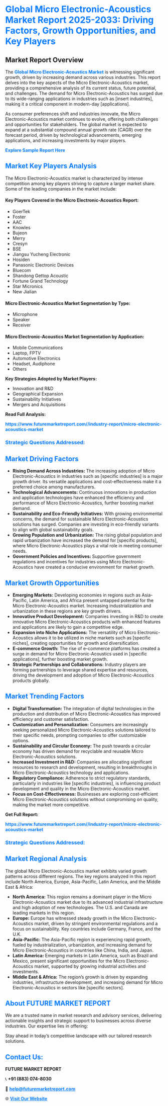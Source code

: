<h1 style="color: #007BFF;">Global Micro Electronic-Acoustics Market Report 2025-2033: Driving Factors, Growth Opportunities, and Key Players</h1>

<section id="overview">
<h2>Market Report Overview</h2>
<p>The <a href="https://www.futuremarketreport.com//industry-report/micro-electronic-acoustics-market" style="color: #007BFF; text-decoration: none;"><strong>Global Micro Electronic-Acoustics Market</strong></a> is witnessing significant growth, driven by increasing demand across various industries. This report delves into the key aspects of the Micro Electronic-Acoustics market, providing a comprehensive analysis of its current status, future potential, and challenges. The demand for Micro Electronic-Acoustics has surged due to its wide-ranging applications in industries such as [insert industries], making it a critical component in modern-day [applications].</p>
<p>As consumer preferences shift and industries innovate, the Micro Electronic-Acoustics market continues to evolve, offering both challenges and opportunities for stakeholders. The global market is expected to expand at a substantial compound annual growth rate (CAGR) over the forecast period, driven by technological advancements, emerging applications, and increasing investments by major players.</p>
</section>

<section id="overview">
<p><a href="https://www.futuremarketreport.com//request-sample/reportId=60854" style="color: #007BFF; text-decoration: none;"><strong>Explore Sample Report Here</strong></a></p>
</section>

<section id="key-players">
<h2 style="color: #007BFF;">Market Key Players Analysis</h2>
<p>The Micro Electronic-Acoustics market is characterized by intense competition among key players striving to capture a larger market share. Some of the leading companies in the market include:</p>
<h4>Key Players Covered in the Micro Electronic-Acoustics Report:</h4>
<ul><li>GoerTek</li><li>Foster</li><li>AAC</li><li>Knowles</li><li>Bujeon</li><li>Merry</li><li>Cresyn</li><li>BSE</li><li>Jiangsu Yucheng Electronic</li><li>Hosiden</li><li>Panasonic Electronic Devices</li><li>Bluecom</li><li>Shandong Gettop Acoustic</li><li>Fortune Grand Technology</li><li>Star Micronics</li><li>New Jialian</li></ul>
<h4>Micro Electronic-Acoustics Market Segmentation by Type:</h4>
<ul><li>Microphone</li><li>Speaker</li><li>Receiver</li></ul>

<h4>Micro Electronic-Acoustics Market Segmentation by Application:</h4>
<ul><li>Mobile Communications</li><li>Laptop, FPTV</li><li>Automotive Electronics</li><li>Headset, Audiphone</li><li>Others</li></ul>
<p><strong>Key Strategies Adopted by Market Players:</strong></p>
<ul>
<li>Innovation and R&D</li>
<li>Geographical Expansion</li>
<li>Sustainability Initiatives</li>
<li>Mergers and Acquisitions</li>
</ul>
</section>

<section>
<p><strong>Read Full Analysis: </strong></p><a href="https://www.futuremarketreport.com//industry-report/micro-electronic-acoustics-market" style="color: #007BFF; text-decoration: none;"><strong>https://www.futuremarketreport.com//industry-report/micro-electronic-acoustics-market</strong></a>
<h3 style="color: #007BFF;">Strategic Questions Addressed:</h3>
</section>

<section id="driving-factors">
<h2 style="color: #007BFF;">Market Driving Factors</h2>
<ul>
<li><strong>Rising Demand Across Industries:</strong> The increasing adoption of Micro Electronic-Acoustics in industries such as [specific industries] is a major growth driver. Its versatile applications and cost-effectiveness make it a preferred choice among manufacturers.</li>
<li><strong>Technological Advancements:</strong> Continuous innovations in production and application technologies have enhanced the efficiency and performance of Micro Electronic-Acoustics, further boosting market demand.</li>
<li><strong>Sustainability and Eco-Friendly Initiatives:</strong> With growing environmental concerns, the demand for sustainable Micro Electronic-Acoustics solutions has surged. Companies are investing in eco-friendly variants to align with global sustainability goals.</li>
<li><strong>Growing Population and Urbanization:</strong> The rising global population and rapid urbanization have increased the demand for [specific products], where Micro Electronic-Acoustics plays a vital role in meeting consumer needs.</li>
<li><strong>Government Policies and Incentives:</strong> Supportive government regulations and incentives for industries using Micro Electronic-Acoustics have created a conducive environment for market growth.</li>
</ul>
</section>

<section id="growth-opportunities">
<h2 style="color: #007BFF;">Market Growth Opportunities</h2>
<ul>
<li><strong>Emerging Markets:</strong> Developing economies in regions such as Asia-Pacific, Latin America, and Africa present untapped potential for the Micro Electronic-Acoustics market. Increasing industrialization and urbanization in these regions are key growth drivers.</li>
<li><strong>Innovative Product Development:</strong> Companies investing in R&D to create innovative Micro Electronic-Acoustics products with enhanced features and applications are likely to gain a competitive edge.</li>
<li><strong>Expansion into Niche Applications:</strong> The versatility of Micro Electronic-Acoustics allows it to be utilized in niche markets such as [specific niches], creating opportunities for growth and diversification.</li>
<li><strong>E-commerce Growth:</strong> The rise of e-commerce platforms has created a surge in demand for Micro Electronic-Acoustics used in [specific applications], further boosting market growth.</li>
<li><strong>Strategic Partnerships and Collaborations:</strong> Industry players are forming partnerships to leverage shared expertise and resources, driving the development and adoption of Micro Electronic-Acoustics products globally.</li>
</ul>
</section>

<section id="trending-factors">
<h2 style="color: #007BFF;">Market Trending Factors</h2>
<ul>
<li><strong>Digital Transformation:</strong> The integration of digital technologies in the production and distribution of Micro Electronic-Acoustics has improved efficiency and customer satisfaction.</li>
<li><strong>Customization and Personalization:</strong> Consumers are increasingly seeking personalized Micro Electronic-Acoustics solutions tailored to their specific needs, prompting companies to offer customizable options.</li>
<li><strong>Sustainability and Circular Economy:</strong> The push towards a circular economy has driven demand for recyclable and reusable Micro Electronic-Acoustics solutions.</li>
<li><strong>Increased Investment in R&D:</strong> Companies are allocating significant resources to research and development, resulting in breakthroughs in Micro Electronic-Acoustics technology and applications.</li>
<li><strong>Regulatory Compliance:</strong> Adherence to strict regulatory standards, particularly in industries like [specific industries], is influencing product development and quality in the Micro Electronic-Acoustics market.</li>
<li><strong>Focus on Cost-Effectiveness:</strong> Businesses are exploring cost-efficient Micro Electronic-Acoustics solutions without compromising on quality, making the market more competitive.</li>
</ul>
</section>

<section>
<p><strong>Get Full Report: </strong></p><a href="https://www.futuremarketreport.com//industry-report/micro-electronic-acoustics-market" style="color: #007BFF; text-decoration: none;"><strong>https://www.futuremarketreport.com//industry-report/micro-electronic-acoustics-market</strong></a>
<h3 style="color: #007BFF;">Strategic Questions Addressed:</h3>
</section>


<section id="regional-analysis">
<h2 style="color: #007BFF;">Market Regional Analysis</h2>
<p>The global Micro Electronic-Acoustics market exhibits varied growth patterns across different regions. The key regions analyzed in this report include North America, Europe, Asia-Pacific, Latin America, and the Middle East & Africa:</p>
<ul>
<li><strong>North America:</strong> This region remains a dominant player in the Micro Electronic-Acoustics market due to its advanced industrial infrastructure and high adoption of new technologies. The U.S. and Canada are leading markets in this region.</li>
<li><strong>Europe:</strong> Europe has witnessed steady growth in the Micro Electronic-Acoustics market, driven by stringent environmental regulations and a focus on sustainability. Key countries include Germany, France, and the U.K.</li>
<li><strong>Asia-Pacific:</strong> The Asia-Pacific region is experiencing rapid growth, fueled by industrialization, urbanization, and increasing demand for Micro Electronic-Acoustics in countries like China, India, and Japan.</li>
<li><strong>Latin America:</strong> Emerging markets in Latin America, such as Brazil and Mexico, present significant opportunities for the Micro Electronic-Acoustics market, supported by growing industrial activities and investments.</li>
<li><strong>Middle East & Africa:</strong> The region’s growth is driven by expanding industries, infrastructure development, and increasing demand for Micro Electronic-Acoustics in sectors like [specific sectors].</li>
</ul>
</section>

<footer>
<h2 style="color: #007BFF;">About FUTURE MARKET REPORT</h2>
<p>We are a trusted name in market research and advisory services, delivering actionable insights and strategic support to businesses across diverse industries. Our expertise lies in offering:</p>

<p>Stay ahead in today’s competitive landscape with our tailored research solutions.</p>

<h2 style="color: #007BFF;">Contact Us:</h2>
<p><strong>FUTURE MARKET REPORT</strong></p>
<p>📞 <strong>+91 (883) 074-8030</strong></p>
<p>📧 <strong><a href="mailto:help@futuremarketreport.com" style="color: #007BFF;">help@futuremarketreport.com</a></strong></p>
<p>🌐 <strong><a href="https://www.futuremarketreport.com/" style="color: #007BFF;">Visit Our Website</a></strong></p>
</footer>
